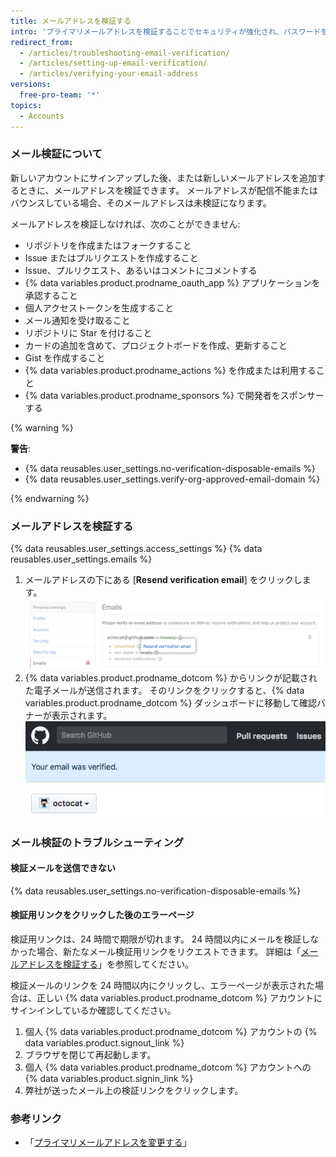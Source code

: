 ```yaml
---
title: メールアドレスを検証する
intro: 'プライマリメールアドレスを検証することでセキュリティが強化され、パスワードを忘れた場合、{% data variables.product.prodname_dotcom %} スタッフによる支援がさらに充実し、{% data variables.product.prodname_dotcom %} のその他の機能にアクセスできるようになります。'
redirect_from:
  - /articles/troubleshooting-email-verification/
  - /articles/setting-up-email-verification/
  - /articles/verifying-your-email-address
versions:
  free-pro-team: '*'
topics:
  - Accounts
---
```


### メール検証について

新しいアカウントにサインアップした後、または新しいメールアドレスを追加するときに、メールアドレスを検証できます。 メールアドレスが配信不能またはバウンスしている場合、そのメールアドレスは未検証になります。

メールアドレスを検証しなければ、次のことができません:
  - リポジトリを作成またはフォークすること
  - Issue またはプルリクエストを作成すること
  - Issue、プルリクエスト、あるいはコメントにコメントする
  - {% data variables.product.prodname_oauth_app %} アプリケーションを承認すること
  - 個人アクセストークンを生成すること
  - メール通知を受け取ること
  - リポジトリに Star を付けること
  - カードの追加を含めて、プロジェクトボードを作成、更新すること
  - Gist を作成すること
  - {% data variables.product.prodname_actions %} を作成または利用すること
  - {% data variables.product.prodname_sponsors %} で開発者をスポンサーする

{% warning %}

**警告**:

- {% data reusables.user_settings.no-verification-disposable-emails %}
- {% data reusables.user_settings.verify-org-approved-email-domain %}

{% endwarning %}

### メールアドレスを検証する

{% data reusables.user_settings.access_settings %}
{% data reusables.user_settings.emails %}
1. メールアドレスの下にある [**Resend verification email**] をクリックします。 ![[Resend verification email] リンク](/assets/images/help/settings/email-verify-button.png)
4. {% data variables.product.prodname_dotcom %} からリンクが記載された電子メールが送信されます。 そのリンクをクリックすると、{% data variables.product.prodname_dotcom %} ダッシュボードに移動して確認バナーが表示されます。 ![メールが検証されたことを知らせるバナー](/assets/images/help/settings/email-verification-confirmation-banner.png)

### メール検証のトラブルシューティング

#### 検証メールを送信できない

{% data reusables.user_settings.no-verification-disposable-emails %}

#### 検証用リンクをクリックした後のエラーページ

検証用リンクは、24 時間で期限が切れます。 24 時間以内にメールを検証しなかった場合、新たなメール検証用リンクをリクエストできます。 詳細は「[メールアドレスを検証する](/articles/verifying-your-email-address)」を参照してください。

検証メールのリンクを 24 時間以内にクリックし、エラーページが表示された場合は、正しい {% data variables.product.prodname_dotcom %} アカウントにサインインしているか確認してください。

1. 個人 {% data variables.product.prodname_dotcom %} アカウントの {% data variables.product.signout_link %}
2. ブラウザを閉じて再起動します。
3. 個人 {% data variables.product.prodname_dotcom %} アカウントへの {% data variables.product.signin_link %}
4. 弊社が送ったメール上の検証リンクをクリックします。

### 参考リンク

- 「[プライマリメールアドレスを変更する](/articles/changing-your-primary-email-address)」
